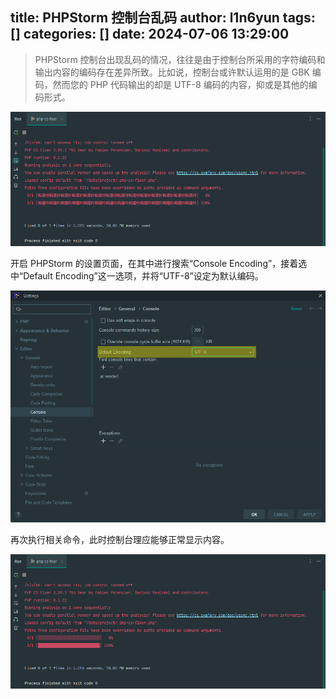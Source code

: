 title: PHPStorm 控制台乱码
author: l1n6yun
tags: []
categories: []
date: 2024-07-06 13:29:00
---
> PHPStorm 控制台出现乱码的情况，往往是由于控制台所采用的字符编码和输出内容的编码存在差异所致。比如说，控制台或许默认运用的是 GBK 编码，然而您的 PHP 代码输出的却是 UTF-8 编码的内容，抑或是其他的编码形式。


![upload successful](/images/pasted-69.png)

开启 PHPStorm 的设置页面，在其中进行搜索“Console Encoding”，接着选中“Default Encoding”这一选项，并将“UTF-8”设定为默认编码。

![upload successful](/images/pasted-70.png)

再次执行相关命令，此时控制台理应能够正常显示内容。

![upload successful](/images/pasted-71.png)